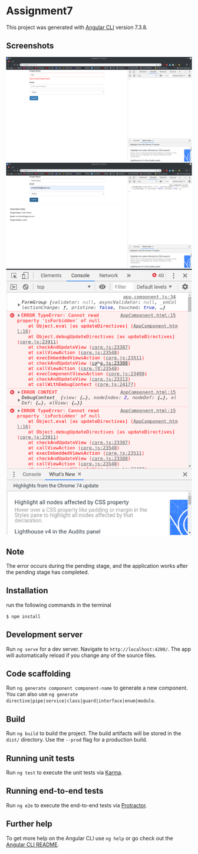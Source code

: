 # Assignment7

This project was generated with [Angular CLI](https://github.com/angular/angular-cli) version 7.3.8.

## Screenshots
![invalid](.screenshots/Screenshot_20190509_010806.png)
![valid](.screenshots/Screenshot_20190509_010925.png)
![Error](.screenshots/Screenshot_20190509_011002.png)

## Note

The error occurs during the pending stage, and the application works after the pending stage has completed.

## Installation
run the following commands in the terminal

```console
$ npm install
```
## Development server

Run `ng serve` for a dev server. Navigate to `http://localhost:4200/`. The app will automatically reload if you change any of the source files.

## Code scaffolding

Run `ng generate component component-name` to generate a new component. You can also use `ng generate directive|pipe|service|class|guard|interface|enum|module`.

## Build

Run `ng build` to build the project. The build artifacts will be stored in the `dist/` directory. Use the `--prod` flag for a production build.

## Running unit tests

Run `ng test` to execute the unit tests via [Karma](https://karma-runner.github.io).

## Running end-to-end tests

Run `ng e2e` to execute the end-to-end tests via [Protractor](http://www.protractortest.org/).

## Further help

To get more help on the Angular CLI use `ng help` or go check out the [Angular CLI README](https://github.com/angular/angular-cli/blob/master/README.md).
